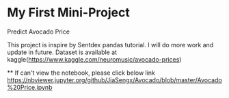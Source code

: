 # My First Mini-Project
Predict Avocado Price


This project is inspire by Sentdex pandas tutorial. I will do more work and update in future. Dataset is available at kaggle(https://www.kaggle.com/neuromusic/avocado-prices)


** If can't view the notebook, please click below link
https://nbviewer.jupyter.org/github/JiaSengx/Avocado/blob/master/Avocado%20Price.ipynb

